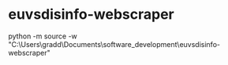 # euvsdisinfo-webscraper

python -m source -w "C:\Users\gradd\Documents\software_development\euvsdisinfo-webscraper"